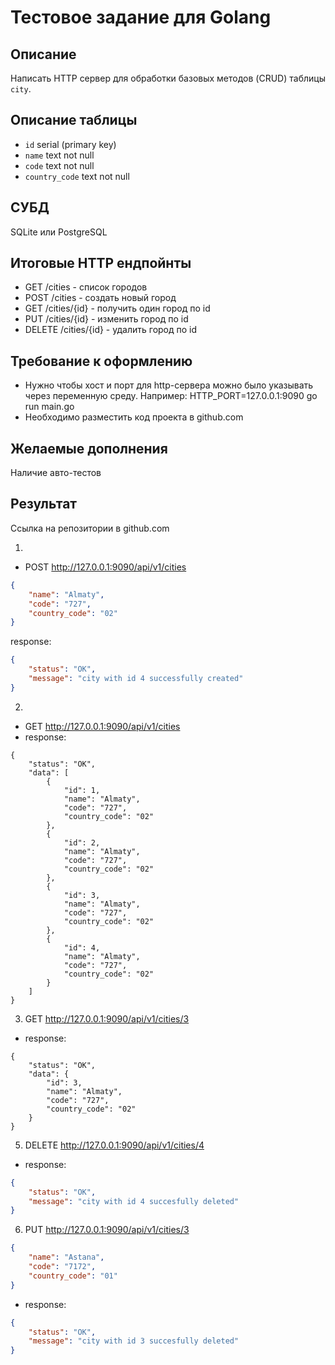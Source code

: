 # Тестовое задание для Golang

## Описание
Написать HTTP сервер для обработки базовых методов (CRUD) таблицы `city`.

## Описание таблицы
* `id` serial (primary key)
* `name` text not null
* `code` text not null
* `country_code` text not null

## СУБД
SQLite или PostgreSQL

## Итоговые HTTP ендпойнты
* GET /cities - список городов
* POST /cities - создать новый город
* GET /cities/{id} - получить один город по id
* PUT /cities/{id} - изменить город по id
* DELETE /cities/{id} - удалить город по id

## Требование к оформлению
* Нужно чтобы хост и порт для http-сервера можно было указывать через переменную среду. Например: HTTP_PORT=127.0.0.1:9090 go run main.go
* Необходимо разместить код проекта в github.com

## Желаемые дополнения
Наличие авто-тестов

## Результат
Ссылка на репозитории в github.com

1. 
 * POST http://127.0.0.1:9090/api/v1/cities
```json
{
    "name": "Almaty",
    "code": "727",
    "country_code": "02"
}
```
response: 
```json
{
    "status": "OK",
    "message": "city with id 4 successfully created"
}
```

2. 
* GET http://127.0.0.1:9090/api/v1/cities
* response:
```json:
{
    "status": "OK",
    "data": [
        {
            "id": 1,
            "name": "Almaty",
            "code": "727",
            "country_code": "02"
        },
        {
            "id": 2,
            "name": "Almaty",
            "code": "727",
            "country_code": "02"
        },
        {
            "id": 3,
            "name": "Almaty",
            "code": "727",
            "country_code": "02"
        },
        {
            "id": 4,
            "name": "Almaty",
            "code": "727",
            "country_code": "02"
        }
    ]
}
```
3. GET http://127.0.0.1:9090/api/v1/cities/3
* response: 
```json:
{
    "status": "OK",
    "data": {
        "id": 3,
        "name": "Almaty",
        "code": "727",
        "country_code": "02"
    }
}
```
5. DELETE http://127.0.0.1:9090/api/v1/cities/4
* response: 
```json
{
    "status": "OK",
    "message": "city with id 4 succesfully deleted"
}
```
6. PUT http://127.0.0.1:9090/api/v1/cities/3
```json
{
    "name": "Astana",
    "code": "7172",
    "country_code": "01"
}
```
* response: 
```json
{
    "status": "OK",
    "message": "city with id 3 succesfully deleted"
}
```